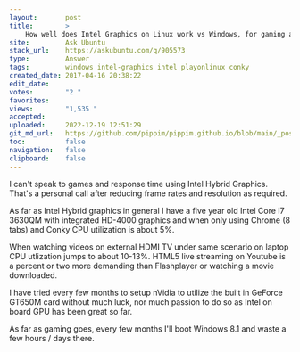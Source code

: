```yaml
---
layout:       post
title:        >
    How well does Intel Graphics on Linux work vs Windows, for gaming and day-to-day use?
site:         Ask Ubuntu
stack_url:    https://askubuntu.com/q/905573
type:         Answer
tags:         windows intel-graphics intel playonlinux conky
created_date: 2017-04-16 20:38:22
edit_date:    
votes:        "2 "
favorites:    
views:        "1,535 "
accepted:     
uploaded:     2022-12-19 12:51:29
git_md_url:   https://github.com/pippim/pippim.github.io/blob/main/_posts/2017/2017-04-16-How-well-does-Intel-Graphics-on-Linux-work-vs-Windows_-for-gaming-and-day-to-day-use_.md
toc:          false
navigation:   false
clipboard:    false
---
```


I can't speak to games and response time using Intel Hybrid Graphics. That's a personal call after reducing frame rates and resolution as required.

As far as Intel Hybrid graphics in general I have a five year old Intel Core I7 3630QM with integrated HD-4000 graphics and when only using Chrome (8 tabs) and Conky CPU utilization is about 5%.

When watching videos on external HDMI TV under same scenario on laptop CPU utlization jumps to about 10-13%. HTML5 live streaming on Youtube is a percent or two more demanding than Flashplayer or watching a movie downloaded.

I have tried every few months to setup nVidia to utilize the built in GeForce GT650M card without much luck, nor much passion to do so as Intel on board GPU has been great so far.

As far as gaming goes, every few months I'll boot Windows 8.1 and waste a few hours / days there.
